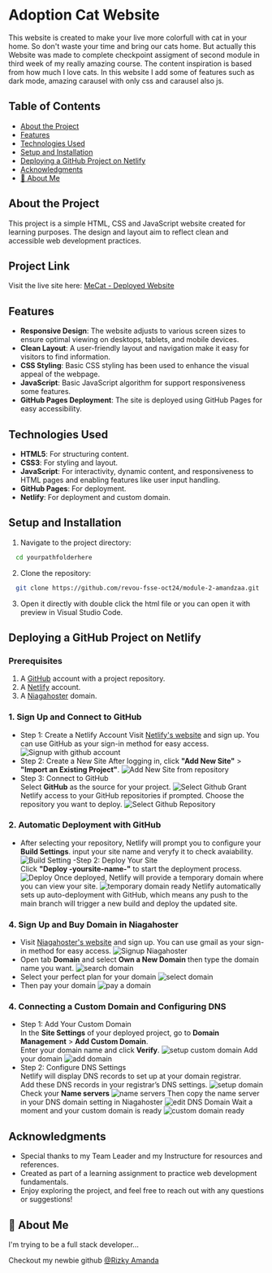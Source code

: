# Adoption Cat Website

This website is created to make your live more colorfull with cat in your home. So don't waste your time and bring our cats home.
But actually this Website was made to complete checkpoint assigment of second module in third week of my really amazing course. The content inspiration is based from how much I love cats.
In this website I add some of features such as dark mode, amazing carausel with only css and carausel also js. 

## Table of Contents

- [About the Project](#about-the-project)
- [Features](#features)
- [Technologies Used](#technologies-used)
- [Setup and Installation](#setup-and-installation)
- [Deploying a GitHub Project on Netlify](#deploying-a-gitHub-project-onnetlify)
- [Acknowledgments](#acknowledgments)
- [🚀 About Me](#🚀-About-Me)

## About the Project

This project is a simple HTML, CSS and JavaScript website created for learning purposes. The design and layout aim to reflect clean and accessible web development practices.

## Project Link

Visit the live site here: [MeCat - Deployed Website](https://mecats.my.id/)

## Features

- **Responsive Design**: The website adjusts to various screen sizes to ensure optimal viewing on desktops, tablets, and mobile devices.
- **Clean Layout**: A user-friendly layout and navigation make it easy for visitors to find information.
- **CSS Styling**: Basic CSS styling has been used to enhance the visual appeal of the webpage.
- **JavaScript**: Basic JavaScript algorithm for support responsiveness some features.
- **GitHub Pages Deployment**: The site is deployed using GitHub Pages for easy accessibility.

## Technologies Used

- **HTML5**: For structuring content.
- **CSS3**: For styling and layout.
- **JavaScript**: For interactivity, dynamic content, and responsiveness to HTML pages and enabling features like user input handling.
- **GitHub Pages**: For deployment.
- **Netlify**: For deployment and custom domain.

## Setup and Installation

1. Navigate to the project directory:

```bash
  cd yourpathfolderhere
```

2. Clone the repository:

```bash
  git clone https://github.com/revou-fsse-oct24/module-2-amandzaa.git
```

3. Open it directly with double click the html file or you can open it with preview in Visual Studio Code.

## Deploying a GitHub Project on Netlify

### Prerequisites
1. A [GitHub](https://github.com/) account with a project repository.
2. A [Netlify](https://www.netlify.com/) account.
3. A [Niagahoster](https://www.niagahoster.co.id/) domain.

### 1. Sign Up and Connect to GitHub
- Step 1: Create a Netlify Account
Visit [Netlify's website](https://www.netlify.com/) and sign up. You can use GitHub as your sign-in method for easy access.
![Signup with github account](/assets/readmipic/Login-github-in-netlify.jpg)
- Step 2: Create a New Site
After logging in, click **"Add New Site"** > **"Import an Existing Project"**.
![Add New Site from repository](/assets/readmipic/Add-new-site-repo.jpg)
- Step 3: Connect to GitHub <br>
Select **GitHub** as the source for your project.
![Select Github](/assets/readmipic/Select-github-repo.jpg)
Grant Netlify access to your GitHub repositories if prompted.
Choose the repository you want to deploy.
![Select Github Repository](/assets/readmipic/Select-repo-to-deploy.jpg)

### 2. Automatic Deployment with GitHub
- After selecting your repository, Netlify will prompt you to configure your **Build Settings**. input your site name and veryfy it to check avaiability.
![Build Setting](/assets/readmipic/Enter-sitename-avaiability.jpg)
-Step 2: Deploy Your Site <br>
Click **"Deploy -yoursite-name-"** to start the deployment process.
![Deploy](/assets/readmipic/Click-to-deploy.jpg)
Once deployed, Netlify will provide a temporary domain where you can view your site.
![temporary domain ready](/assets/readmipic/Your-deploy-ready.jpg)
Netlify automatically sets up auto-deployment with GitHub, which means any push to the main branch will trigger a new build and deploy the updated site.

### 4. Sign Up and Buy Domain in Niagahoster
- Visit [Niagahoster's website](https://www.niagahoster.co.id/) and sign up. You can use gmail as your sign-in method for easy access.
![Signup Niagahoster](/assets/readmipic/signupniaga.png)
- Open tab **Domain** and select **Own a New Domain** then type the domain name you want.
![search domain](/assets/readmipic/search%20avaibility%20domain.png)
- Select your perfect plan for your domain
![select domain](/assets/readmipic/select%20best%20domain.png)
- Then pay your domain 
![pay a domain](/assets/readmipic/pay%20with%20qris.png)

### 4. Connecting a Custom Domain and Configuring DNS
- Step 1: Add Your Custom Domain <br>
In the **Site Settings** of your deployed project, go to **Domain Management** > **Add Custom Domain**.<br>
Enter your domain name and click **Verify**.
![setup custom domain](/assets/readmipic/Add-custom-domain-verify.jpg)
Add your domain
![add domain](/assets/readmipic/Add-verified-domain.jpg)
- Step 2: Configure DNS Settings <br>
Netlify will display DNS records to set up at your domain registrar. <br>
Add these DNS records in your registrar’s DNS settings.
![setup domain](/assets/readmipic/DomainManager-op-DNSpanel.jpg)
Check your **Name servers**
![name servers](/assets/readmipic/NameServers-DNS.jpg) 
Then copy the name server in your DNS domain setting in Niagahoster
![edit DNS Domain](/assets/readmipic/NameDNSchanged.jpg)
Wait a moment and your custom domain is ready
![custom domain ready](/assets/readmipic/customdomainready.png)



## Acknowledgments

- Special thanks to my Team Leader and my Instructure for resources and references.
- Created as part of a learning assignment to practice web development fundamentals.
- Enjoy exploring the project, and feel free to reach out with any questions or suggestions!

## 🚀 About Me

I'm trying to be a full stack developer...

Checkout my newbie github [@Rizky Amanda](https://www.github.com/amandzaa)


